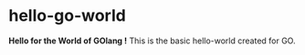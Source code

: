 # hello-go-world

**Hello for the World of GOlang !**
This is the basic hello-world created for GO.

